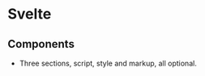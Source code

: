 # Svelte

## Components

- Three sections, script, style and markup, all optional.

### <script>
  
- JavaScript that runs when component instance is created.
- Top-level variables declared and imports are accessible from component markup.
  
#### export creates a component prop
  
https://svelte.dev/docs#component-format-script-2-assignments-are-reactive
  
- The `export` keyword makes a variable a **prop** (property) which is accessible to component _consumers_.
- In Svelte _development mode_, a warning shows if no intial value is set and the consumer doesn't set one either.
- An exported `const`, `class` or `function` is readonly from outside the component.
- Functions are valid as prop values.
- Readonly props can be accessed as properties on the element, tied to the component using `bind:this` syntax.
- You can use reserved words as prop names, like `class`.

More info on that bind thing: https://svelte.dev/docs#template-syntax-component-directives-bind-this
  
#### Assignments are 'reactive'

https://svelte.dev/docs#component-format-script-2-assignments-are-reactive
  
- When you assign to a locally declare variable triggers a re-render.
- With arrays, using `.push()` and `.splice()` won't trigger, an assignment is needed.
- Svelte's `<script>` blocks only run on instantiation but function bodies obviously run whenever called.
  
More info on that array thing: https://svelte.dev/tutorial/updating-arrays-and-objects
  
#### $: marked a statement as reactive

https://svelte.dev/docs#component-format-script-3-$-marks-a-statement-as-reactive
  
- Any top-level statement can be made reactive with `$:` (JS label syntax) prefix.
- Reactive statements run after other script code and before the markup is rendered, whenever the values they depend on change.
- `$: document.title = title;` this will update whenever `title` prop changes.
- Only values which _directly_ appear in the `$:` statement will become reactive.
- Reactive blocks are ordered via static analysis at compile time: it's dumb and doesn't look inside/through functions.
- Order does matter and manual ordering is needed if functions obscure dependencies.
- If you're just assigning to a variable, you can skip declaring it `let x;` and Svelte will do it.
  
More info on JS label syntax: https://developer.mozilla.org/en-US/docs/Web/JavaScript/Reference/Statements/label

#### Prefix stores with $ to access their values

https://svelte.dev/docs#component-format-script-4-prefix-stores-with-$-to-access-their-values
  
- A store is an object that allows reactive access to a value via a simple _store contract_.
- The `svelte/store` module contains minimal store implementations which fulfil this contract.
- When you have a reference to a store, access its value inside a component by prefixing with `$`.
- Assignments to `$`-prefixed variables require it is `writable` and calls the store's `.set(...)` method.
- Stores must be declared at the top level.
  
```JavaScript
<script>
	import { writable } from 'svelte/store';

	const count = writable(0);
	console.log($count); // logs 0

	count.set(1);
	console.log($count); // logs 1

	$count = 2;
	console.log($count); // logs 2
</script>
```
  
#### Store contract

https://svelte.dev/docs#component-format-script-4-prefix-stores-with-$-to-access-their-values-store-contract
  
```JavaScript
  store = { subscribe: (subscription: (value: any) => void) => (() => void), set?: (value: any) => void }
```

- Create your own without `svelte/store` by implementing the contract.
- Must contain `.subscribe(subscriptionFunction)` method taking a function which must be immediately called with the store's current value.
- "All" of the store's subscription functions must be called whenever the value changes.
- The `.subscribe(...)` method must return an unsubscribe function, which must stop its subscription and never call its sub function again.
- A store can have a `.set(...)` method taking a new value and calls all the subscription functions synchronously.
- For RxJS compat, the `.subscribe(...)` method is also allowed to return an object with an `.unsubscribe(...)` method.
  
### <script context="module">
	
https://svelte.dev/docs#component-format-script-context-module
	
- A `<script>` with `context="module"` runs once when the module first evaluates, rather than for each component instance.
- Values declared in this block are accessible from a regular `<script>` (and the component markup) but not vice versa.
- Any `exports` in this block will become exports of the compiled module.
- No `export default`.
	
### <style>
	
https://svelte.dev/docs#component-format-style
	
- CSS is scoped to that component (Svelte prepends a class).
- Wrap like this `:global(body)` to apply globally.
- Note the `keyframes` syntax, too.
	
```CSS
<style>
:global(body) {
	/* this will apply to <body> */
	margin: 0;
}

div :global(strong) {
	/* this will apply to all <strong> elements, in any
		 component, that are inside <div> elements belonging
		 to this component */
	color: goldenrod;
}

p:global(.red) {
	/* this will apply to all <p> elements belonging to this 
		 component with a class of red, even if class="red" does
		 not initially appear in the markup, and is instead 
		 added at runtime. This is useful when the class 
		 of the element is dynamically applied, for instance 
		 when updating the element's classList property directly. */
}
	
@keyframes -global-my-animation-name {...}
</style>
```

- Only one `<style>` top level per component.
- Can nest like so:
	
```html
<div>
<style>
	/* this style tag will be inserted as-is */
	div {
		/* this will apply to all `<div>` elements in the DOM */
		color: red;
	}
</style>
</div>
```

**Note** - nested styles are inserted verbatim.

### Template Syntax

#### Tags
	
https://svelte.dev/docs#template-syntax-tags
	
- Lowercase tag `<div>` denotes a regular HTML element but `<Widget>` or `<Namespace.Widget>` denotes a _component_.

```html
<script>
  import Widget from './Widget.svelte';
</script>

<div>
  <Widget/>
</div>
```

#### Attributes and props
	
https://svelte.dev/docs#template-syntax-attributes-and-props

- By default attributes work just like their HTML counterparts.
- Can contain JavaScript.
- Or be JS expressions: `<a href="page/{p}">page {p}</a>`
- Boolean attributes are excluded if it's `falsy`, else included.
- Other attributes excluded when `nullish`.

```html
<input required={false} placeholder="This input field is not required">
<div title={null}>This div has no title attribute</div>
```

- If an expression causes syntax errors for HTML editors, quoting the value is okay and don't affect parsing.

```html
<button disabled="{number !== 42}">...</button>
```

- When the attribute name and value match like `name={name}` just use `{name}`.
- Values passed to components are called _properties_ or _props_ rather than attributes (which are a DOM thing).

```html
<Widget foo={bar} answer={42} text="hello"/>
```

- Can use spreading syntax `<Widget {...things} />`
- `$$props` references all props passed to a component, including ones not declared with `export`. Not recommended, but rare usage.
- `$$restProps` contains just those _not_ declared. Also not recommended.

**Note** - Caveats and warnings at the bottom of the docs on this section.

> SKIPPED THE DOCS UNTIL THE NEXT SECTION

## RUN TIME

https://svelte.dev/docs#run-time

### svelte

- The `svelte` package exposes:
- Lifecycle functions: https://svelte.dev/tutorial/onmount
- And the context API: https://svelte.dev/tutorial/context-api

> SKIPPED / STOPPED
  
> Working through the online tutorial because the docs don't cover the files or how it works.
  
  

